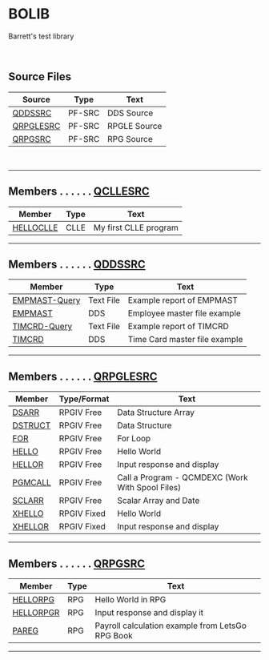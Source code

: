 # BOLIB

Barrett's test library

<br>

## Source Files
| **Source**  | **Type** | **Text**                                             |
| ----------- | -------- | ---------------------------------------------------- |
| [QDDSSRC](https://github.com/barrettotte/RPGLE/tree/master/BOLIB/QDDSSRC)     | PF-SRC | DDS Source   |
| [QRPGLESRC](https://github.com/barrettotte/RPGLE/tree/master/BOLIB/QRPGLESRC) | PF-SRC | RPGLE Source |
| [QRPGSRC](https://github.com/barrettotte/RPGLE/tree/master/BOLIB/QRPGSRC)     | PF-SRC | RPG Source   |

<br>

<hr>

## Members . . . . . . [QCLLESRC](https://github.com/barrettotte/IBM-RPG/tree/master/BOLIB/QCLLESRC)
| **Member**    | **Type** | **Text**                      |
| ------------- | -------- | ----------------------------- |
| [HELLOCLLE](https://github.com/barrettotte/IBM-RPG/blob/master/BOLIB/QRPGSRC/HELLOCLLE.CLLE) | CLLE | My first CLLE program |

<hr>

## Members . . . . . . [QDDSSRC](https://github.com/barrettotte/IBM-RPG/tree/master/BOLIB/QDDSSRC)
| **Member**    | **Type**  | **Text**                      |
| ------------- | --------- | ----------------------------- |
| [EMPMAST-Query](https://github.com/barrettotte/IBM-RPG/blob/master/BOLIB/QDDSSRC/EMPMAST-Query.txt) | Text File | Example report of EMPMAST |
| [EMPMAST](https://github.com/barrettotte/IBM-RPG/blob/master/BOLIB/QDDSSRC/EMPMAST.DDS) | DDS | Employee master file example |
| [TIMCRD-Query](https://github.com/barrettotte/IBM-RPG/blob/master/BOLIB/QDDSSRC/TIMCRD-Query.txt) | Text File | Example report of TIMCRD |
| [TIMCRD](https://github.com/barrettotte/IBM-RPG/blob/master/BOLIB/QDDSSRC/TIMCRD.DDS) | DDS | Time Card master file example |
<hr>

## Members . . . . . . [QRPGLESRC](https://github.com/barrettotte/IBM-RPG/tree/master/BOLIB/QRPGLESRC)
| **Member**      | **Type/Format** | **Text** |
| --------------- | -------- | ---------|
| [DSARR](https://github.com/barrettotte/IBM-RPG/blob/master/BOLIB/QRPGLESRC/DSARR.RPGLE) | RPGIV Free | Data Structure Array |
| [DSTRUCT](https://github.com/barrettotte/IBM-RPG/blob/master/BOLIB/QRPGLESRC/DSTRUCT.RPGLE) | RPGIV Free | Data Structure |
| [FOR](https://github.com/barrettotte/IBM-RPG/blob/master/BOLIB/QRPGLESRC/FOR.RPGLE) | RPGIV Free | For Loop |
| [HELLO](https://github.com/barrettotte/IBM-RPG/blob/master/BOLIB/QRPGLESRC/HELLO.RPGLE) | RPGIV Free | Hello World |
| [HELLOR](https://github.com/barrettotte/IBM-RPG/blob/master/BOLIB/QRPGLESRC/HELLOR.RPGLE) | RPGIV Free | Input response and display |
| [PGMCALL](https://github.com/barrettotte/IBM-RPG/blob/master/BOLIB/QRPGLESRC/PGMCALL.RPGLE) | RPGIV Free | Call a Program - QCMDEXC (Work With Spool Files) |
| [SCLARR](https://github.com/barrettotte/IBM-RPG/blob/master/BOLIB/QRPGLESRC/SCLARR.RPGLE) | RPGIV Free | Scalar Array and Date |
| [XHELLO](https://github.com/barrettotte/IBM-RPG/blob/master/BOLIB/QRPGLESRC/XHELLO.RPGLE) | RPGIV Fixed | Hello World |
| [XHELLOR](https://github.com/barrettotte/IBM-RPG/blob/master/BOLIB/QRPGLESRC/XHELLOR.RPGLE) | RPGIV Fixed | Input response and display |

<hr>

## Members . . . . . . [QRPGSRC](https://github.com/barrettotte/IBM-RPG/tree/master/BOLIB/QRPGSRC)
| **Member**    | **Type** | **Text**                      |
| ------------- | -------- | ----------------------------- |
| [HELLORPG](https://github.com/barrettotte/IBM-RPG/blob/master/BOLIB/QRPGSRC/HELLORPG.RPG) | RPG | Hello World in RPG |
| [HELLORPGR](https://github.com/barrettotte/IBM-RPG/blob/master/BOLIB/QRPGSRC/HELLORPGR.RPG) | RPG | Input response and display it |
| [PAREG](https://github.com/barrettotte/IBM-RPG/blob/master/BOLIB/QRPGSRC/PAREG.RPG) | RPG | Payroll calculation example from LetsGo RPG Book |

<hr>
